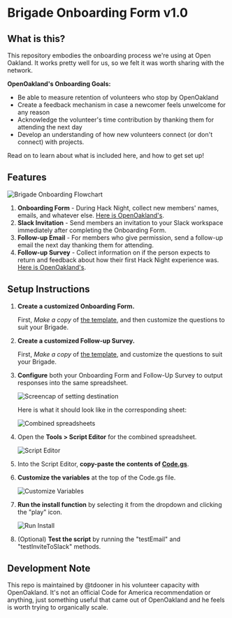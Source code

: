 # Brigade Onboarding Form v1.0
## What is this?
This repository embodies the onboarding process we're using at Open Oakland. It works pretty well for us, so we felt it was worth sharing with the network.

**OpenOakland's Onboarding Goals:**
- Be able to measure retention of volunteers who stop by OpenOakland
- Create a feedback mechanism in case a newcomer feels unwelcome for any reason
- Acknowledge the volunteer's time contribution by thanking them for attending the next day
- Develop an understanding of how new volunteers connect (or don't connect) with projects.

Read on to learn about what is included here, and how to get set up!

## Features
![Brigade Onboarding Flowchart](https://github.com/openoakland/brigade-onboarding/blob/master/images/Brigade%20Onboarding%20Flowchart.png?raw=true)

1. **Onboarding Form** - During Hack Night, collect new members' names, emails, and whatever else. [Here is OpenOakland's][onboarding live].
1. **Slack Invitation** - Send members an invitation to your Slack workspace immediately after completing the Onboarding Form.
1. **Follow-up Email** - For members who give permission, send a follow-up email the next day thanking them for attending.
1. **Follow-up Survey** - Collect information on if the person expects to return and feedback about how their first Hack Night experience was. [Here is OpenOakland's][followup live].

## Setup Instructions
1. **Create a customized Onboarding Form.**

    First, *Make a copy* of [the template][onboarding template], and then customize the questions to suit your Brigade.

1. **Create a customized Follow-up Survey.**

    First, *Make a copy* of [the template][followup template], and customize the questions to suit your Brigade.

1. **Configure** both your Onboarding Form and Follow-Up Survey to output responses into the same spreadsheet.

    ![Screencap of setting destination](https://github.com/openoakland/brigade-onboarding/blob/master/images/screenshot-response-destination.gif?raw=true)

    Here is what it should look like in the corresponding sheet:

    ![Combined spreadsheets](https://github.com/openoakland/brigade-onboarding/blob/master/images/screenshot-combined-tabs.png?raw=true)

1. Open the **Tools > Script Editor** for the combined spreadsheet.

    ![Script Editor](https://github.com/openoakland/brigade-onboarding/blob/master/images/screenshot-script-editor.png?raw=true)

1. Into the Script Editor, **copy-paste the contents of [Code.gs][code.gs]**.

1. **Customize the variables** at the top of the Code.gs file.

    ![Customize Variables](https://github.com/openoakland/brigade-onboarding/blob/master/images/screenshot-customize-variables.png?raw=true)

1. **Run the install function** by selecting it from the dropdown and clicking the "play" icon.

    ![Run Install](https://github.com/openoakland/brigade-onboarding/blob/master/images/screenshot-run-install.png)

1. (Optional) **Test the script** by running the "testEmail" and "testInviteToSlack" methods.


## Development Note
This repo is maintained by @tdooner in his volunteer capacity with OpenOakland. It's not an official Code for America recommendation or anything, just something useful that came out of OpenOakland and he feels is worth trying to organically scale.

[onboarding template]: https://docs.google.com/forms/d/1JL5PqdPwOpOgS5yAIdz02leI_SeNQdeBzFnwYQd1VJ8/edit
[onboarding live]: https://docs.google.com/forms/d/e/1FAIpQLSee_qdE0qCmhufJC94MmSRVDLPAhhFJO4QMzuC31Kh0lxI_Mg/viewform
[followup template]: https://docs.google.com/forms/d/17u65pVWsYssx1xuVarvsMD0y_psRH_SPKYfqNE6vHwI/edit?usp=sharing
[followup live]: https://docs.google.com/forms/u/1/d/e/1FAIpQLSfBGNXZueFAUKBkoat0xdORq8eR-HvCWgaN-QKN9J1d340QYw/viewform
[code.gs]: https://github.com/openoakland/brigade-onboarding/blob/master/Code.gs
